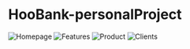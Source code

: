 # HooBank-personalProject
![Homepage](https://user-images.githubusercontent.com/110964369/226189765-241a99c6-9e1d-4f10-8bee-83d647be909f.png)
![Features](https://user-images.githubusercontent.com/110964369/226189770-359740e1-fb5c-4497-8a29-5ac4522d83ae.png)
![Product](https://user-images.githubusercontent.com/110964369/226189774-d679e3b1-1d48-44c4-81ee-268902c2c7b7.png)
![Clients](https://user-images.githubusercontent.com/110964369/226189785-6c40855a-1bd3-47ee-b6c4-056b7978d571.png)

